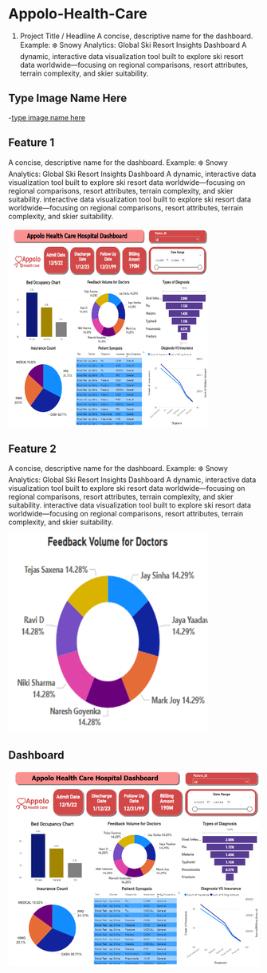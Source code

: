 # Appolo-Health-Care

1. Project Title / Headline
A concise, descriptive name for the dashboard. Example: ❄️ Snowy Analytics: Global Ski Resort Insights Dashboard A dynamic, interactive data visualization tool built to explore ski resort data worldwide—focusing on regional comparisons, resort attributes, terrain complexity, and skier suitability.

## Type Image Name Here
-<a href="https://github.com/naushadsarwr22/Appolo-Health-Care/blob/main/applolo%20health%20bed%20occupency.png">type image name here</a>




## Feature 1
A concise, descriptive name for the dashboard. Example: ❄️ Snowy Analytics: Global Ski Resort Insights Dashboard A dynamic, interactive data visualization tool built to explore ski resort data worldwide—focusing on regional comparisons, resort attributes, terrain complexity, and skier suitability. interactive data visualization tool built to explore ski resort data worldwide—focusing on regional comparisons, resort attributes, terrain complexity, and skier suitability.

<img src="https://github.com/naushadsarwr22/Appolo-Health-Care/blob/main/Appolo%20Health%20Care%20Center_PowerBi.png" width="400" height="400">

## Feature 2
A concise, descriptive name for the dashboard. Example: ❄️ Snowy Analytics: Global Ski Resort Insights Dashboard A dynamic, interactive data visualization tool built to explore ski resort data worldwide—focusing on regional comparisons, resort attributes, terrain complexity, and skier suitability. interactive data visualization tool built to explore ski resort data worldwide—focusing on regional comparisons, resort attributes, terrain complexity, and skier suitability.

<img src="https://github.com/naushadsarwr22/Appolo-Health-Care/blob/main/applolo%20health%20feedback%20volume%20for%20doctors.png" width="400" height="400">


## Dashboard
![Screenshot (95)](https://github.com/naushadsarwr22/Appolo-Health-Care/blob/main/Appolo%20Health%20Care%20Center_PowerBi.png)
